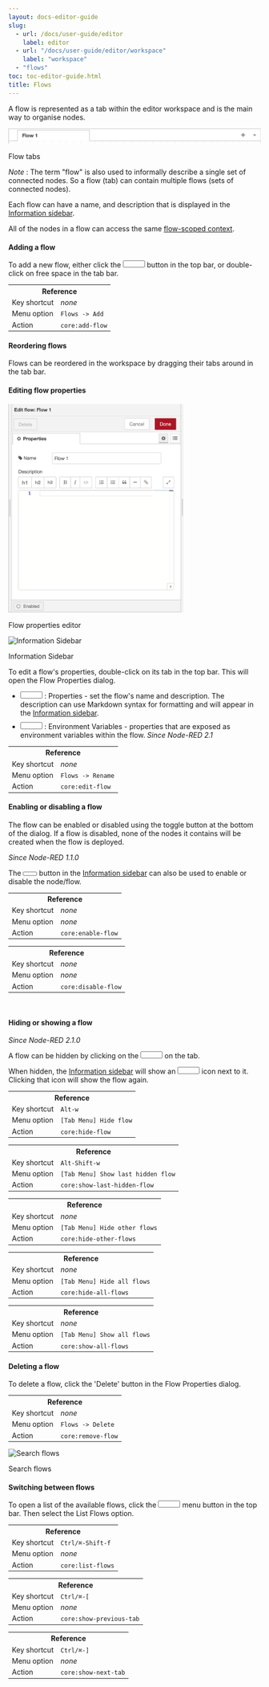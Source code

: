 ```yaml
---
layout: docs-editor-guide
slug:
  - url: /docs/user-guide/editor
    label: editor
  - url: "/docs/user-guide/editor/workspace"
    label: "workspace"
  - "flows"
toc: toc-editor-guide.html
title: Flows
---
```


A flow is represented as a tab within the editor workspace and is the main way
to organise nodes.

<div class="figure">
  <img src="../images/editor-flow-tabs.png" alt="Flow tabs">
  <p class="caption">Flow tabs</p>
</div>

<div class="doc-callout">
<em>Note</em> : The term "flow" is also used to informally describe a single set
of connected nodes. So a flow (tab) can contain multiple flows (sets of connected nodes).
</div>

Each flow can have a name, and description that is displayed in the [Information sidebar](../sidebar/info).

All of the nodes in a flow can access the same [flow-scoped context](/docs/user-guide/context).


#### Adding a flow

To add a new flow, either click the <i style="border-radius: 2px; display:inline-block;text-align:center; width: 30px; color: #777; border: 1px solid #777; padding: 6px;" class="fa fa-plus"></i> button
in the top bar, or double-click on free space in the tab bar.

<table class="action-ref inline">
 <tr><th colspan="2">Reference</th></tr>
 <tr><td>Key shortcut</td><td><i>none</i></td></tr>
 <tr><td>Menu option</td><td><code>Flows -&gt; Add</code></td></tr>
 <tr><td>Action</td><td><code>core:add-flow</code></td></tr>
</table>

#### Reordering flows

Flows can be reordered in the workspace by dragging their tabs around in the tab bar.

#### Editing flow properties

<div style="width:350px" class="figure align-right">
  <img src="../images/editor-edit-flow.png" alt="Flow properties editor">
  <p class="caption">Flow properties editor</p>
  <img src="../images/editor-sidebar-info.png" alt="Information Sidebar">
  <p class="caption">Information Sidebar</p>
</div>

To edit a flow's properties, double-click on its tab in the top bar. This will
open the Flow Properties dialog.

<ul>
    <li style="margin-bottom: 10px"><i style="border-radius: 2px; display:inline-block;text-align:center; width: 30px; color: #777; border: 1px solid #777; padding: 6px;" class="fa fa-cog"></i> : Properties - set the flow's name and description. The description
    can use Markdown syntax for formatting and will appear in the <a href="../sidebar/info">Information sidebar</a>.</li>
    <li style="margin-bottom: 10px"><i style="border-radius: 2px; display:inline-block;text-align:center; width: 30px; color: #777; border: 1px solid #777; padding: 6px;" class="fa fa-list"></i> : Environment Variables - properties that are exposed as environment variables within the flow. <i>Since Node-RED 2.1</i></li>
</ul>


<table class="action-ref inline">
 <tr><th colspan="2">Reference</th></tr>
 <tr><td>Key shortcut</td><td><i>none</i></td></tr>
 <tr><td>Menu option</td><td><code>Flows -&gt; Rename</code></td></tr>
 <tr><td>Action</td><td><code>core:edit-flow</code></td></tr>
</table>

#### Enabling or disabling a flow

The flow can be enabled or disabled using the toggle button at the bottom of the
dialog. If a flow is disabled, none of the nodes it contains will be created when
the flow is deployed.

*Since Node-RED 1.1.0*

The <i style="font-size: 0.8em; border-radius: 2px; display:inline-block;text-align:center; width: 20px; color: #777; border: 1px solid #777; padding: 3px;" class="fa fa-circle-thin"></i> button in the [Information sidebar](../sidebar/info) can also be used to enable or disable the node/flow.

<table class="action-ref inline">
 <tr><th colspan="2">Reference</th></tr>
 <tr><td>Key shortcut</td><td><i>none</i></td></tr>
 <tr><td>Menu option</td><td><i>none</i></td></tr>
 <tr><td>Action</td><td><code>core:enable-flow</code></td></tr>
</table>

<table class="action-ref inline">
 <tr><th colspan="2">Reference</th></tr>
 <tr><td>Key shortcut</td><td><i>none</i></td></tr>
 <tr><td>Menu option</td><td><i>none</i></td></tr>
 <tr><td>Action</td><td><code>core:disable-flow</code></td></tr>
</table>

<br style="clear: both;" />

#### Hiding or showing a flow

*Since Node-RED 2.1.0*

A flow can be hidden by clicking on the <i style="border-radius: 2px; display:inline-block;text-align:center; width: 30px; color: #777; border: 1px solid #777; padding: 6px;" class="fa fa-times"></i> on the tab.

When hidden, the [Information sidebar](../sidebar/info) will show an <i style="border-radius: 2px; display:inline-block;text-align:center; width: 30px; color: #777; border: 1px solid #777; padding: 6px;" class="fa fa-eye-slash"></i> icon next to it. Clicking that icon will show the flow again.

<table class="action-ref inline">
 <tr><th colspan="2">Reference</th></tr>
 <tr><td>Key shortcut</td><td><code>Alt-w</code></td></tr>
 <tr><td>Menu option</td><td><code>[Tab Menu] Hide flow</code></td></tr>
 <tr><td>Action</td><td><code>core:hide-flow</code></td></tr>
</table>

<table class="action-ref inline">
 <tr><th colspan="2">Reference</th></tr>
 <tr><td>Key shortcut</td><td><code>Alt-Shift-w</code></td></tr>
 <tr><td>Menu option</td><td><code>[Tab Menu] Show last hidden flow</code></td></tr>
 <tr><td>Action</td><td><code>core:show-last-hidden-flow</code></td></tr>
</table>

<table class="action-ref inline">
 <tr><th colspan="2">Reference</th></tr>
 <tr><td>Key shortcut</td><td><i>none</i></td></tr>
 <tr><td>Menu option</td><td><code>[Tab Menu] Hide other flows</code></td></tr>
 <tr><td>Action</td><td><code>core:hide-other-flows</code></td></tr>
</table>

<table class="action-ref inline">
 <tr><th colspan="2">Reference</th></tr>
 <tr><td>Key shortcut</td><td><i>none</i></td></tr>
 <tr><td>Menu option</td><td><code>[Tab Menu] Hide all flows</code></td></tr>
 <tr><td>Action</td><td><code>core:hide-all-flows</code></td></tr>
</table>

<table class="action-ref inline">
 <tr><th colspan="2">Reference</th></tr>
 <tr><td>Key shortcut</td><td><i>none</i></td></tr>
 <tr><td>Menu option</td><td><code>[Tab Menu] Show all flows</code></td></tr>
 <tr><td>Action</td><td><code>core:show-all-flows</code></td></tr>
</table>


#### Deleting a flow

To delete a flow, click the 'Delete' button in the Flow Properties dialog.

<table class="action-ref inline">
 <tr><th colspan="2">Reference</th></tr>
 <tr><td>Key shortcut</td><td><i>none</i></td></tr>
 <tr><td>Menu option</td><td><code>Flows -&gt; Delete</code></td></tr>
 <tr><td>Action</td><td><code>core:remove-flow</code></td></tr>
</table>

<div style="width:400px" class="figure align-right">
  <img src="../images/editor-flow-search-tabs.png" alt="Search flows">
  <p class="caption">Search flows</p>
</div>

#### Switching between flows

To open a list of the available flows, click the <i style="border-radius: 2px; display:inline-block;text-align:center; width: 30px; color: #777; border: 1px solid #777; padding: 6px;" class="fa fa-caret-down"></i> menu button
in the top bar. Then select the List Flows option.

<table class="action-ref inline">
 <tr><th colspan="2">Reference</th></tr>
 <tr><td>Key shortcut</td><td><code>Ctrl/⌘-Shift-f</code></td></tr>
 <tr><td>Menu option</td><td><i>none</i></td></tr>
 <tr><td>Action</td><td><code>core:list-flows</code></td></tr>
</table>

<table class="action-ref inline">
 <tr><th colspan="2">Reference</th></tr>
 <tr><td>Key shortcut</td><td><code>Ctrl/⌘-[</code></td></tr>
 <tr><td>Menu option</td><td><i>none</i></td></tr>
 <tr><td>Action</td><td><code>core:show-previous-tab</code></td></tr>
</table>

<table class="action-ref inline">
 <tr><th colspan="2">Reference</th></tr>
 <tr><td>Key shortcut</td><td><code>Ctrl/⌘-]</code></td></tr>
 <tr><td>Menu option</td><td><i>none</i></td></tr>
 <tr><td>Action</td><td><code>core:show-next-tab</code></td></tr>
</table>
